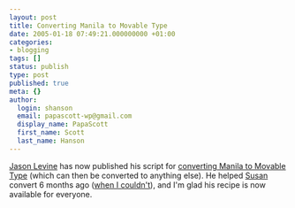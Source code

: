 ```yaml
---
layout: post
title: Converting Manila to Movable Type
date: 2005-01-18 07:49:21.000000000 +01:00
categories:
- blogging
tags: []
status: publish
type: post
published: true
meta: {}
author:
  login: shanson
  email: papascott-wp@gmail.com
  display_name: PapaScott
  first_name: Scott
  last_name: Hanson
---
```

<p><a href="http://q.queso.com/">Jason Levine</a> has now published his script for <a title="QDN: Converting Manila to Movable Type" href="http://q.queso.com/archives/001587">converting Manila to Movable Type</a> (which can then be converted to anything else). He helped <a href="http://www.2020hindsight.org/">Susan</a> convert 6 months ago (<a href="https://www.papascott.de/archives/2004/06/22/converting-manila/">when I couldn't</a>), and I'm glad his recipe is now available for everyone.</p>
